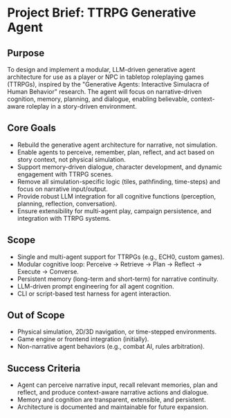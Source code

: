 # Project Brief: TTRPG Generative Agent

## Purpose
To design and implement a modular, LLM-driven generative agent architecture for use as a player or NPC in tabletop roleplaying games (TTRPGs), inspired by the "Generative Agents: Interactive Simulacra of Human Behavior" research. The agent will focus on narrative-driven cognition, memory, planning, and dialogue, enabling believable, context-aware roleplay in a story-driven environment.

## Core Goals
- Rebuild the generative agent architecture for narrative, not simulation.
- Enable agents to perceive, remember, plan, reflect, and act based on story context, not physical simulation.
- Support memory-driven dialogue, character development, and dynamic engagement with TTRPG scenes.
- Remove all simulation-specific logic (tiles, pathfinding, time-steps) and focus on narrative input/output.
- Provide robust LLM integration for all cognitive functions (perception, planning, reflection, conversation).
- Ensure extensibility for multi-agent play, campaign persistence, and integration with TTRPG systems.

## Scope
- Single and multi-agent support for TTRPGs (e.g., ECH0, custom games).
- Modular cognitive loop: Perceive → Retrieve → Plan → Reflect → Execute → Converse.
- Persistent memory (long-term and short-term) for narrative continuity.
- LLM-driven prompt engineering for all agent cognition.
- CLI or script-based test harness for agent interaction.

## Out of Scope
- Physical simulation, 2D/3D navigation, or time-stepped environments.
- Game engine or frontend integration (initially).
- Non-narrative agent behaviors (e.g., combat AI, rules arbitration).

## Success Criteria
- Agent can perceive narrative input, recall relevant memories, plan and reflect, and produce context-aware narrative actions and dialogue.
- Memory and cognition are transparent, extensible, and persistent.
- Architecture is documented and maintainable for future expansion.
